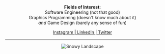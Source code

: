 <p align="center">
    <b>Fields of Interest: <br/> </b>
    Software Engineering (not that good) <br/>
    Graphics Programming (doesn't know much about it) <br/>
    <i>and</i> Game Design (barely any sense of fun) <br/>
</p>

<p align="center">
    <a href="https://www.instagram.com/mraifalkautsar/">Instagram | </a>
    <a href="https://www.linkedin.com/in/mraifalkautsar/">LinkedIn | </a>
    <a href="https://twitter.com/lotsadelight">Twitter</a>
</p>

<hr>

<p align ="center">
<img src="https://c4.wallpaperflare.com/wallpaper/647/923/709/landscape-mountain-clouds-fantasy-art-wallpaper-preview.jpg" alt="Snowy Landscape">
</p>
